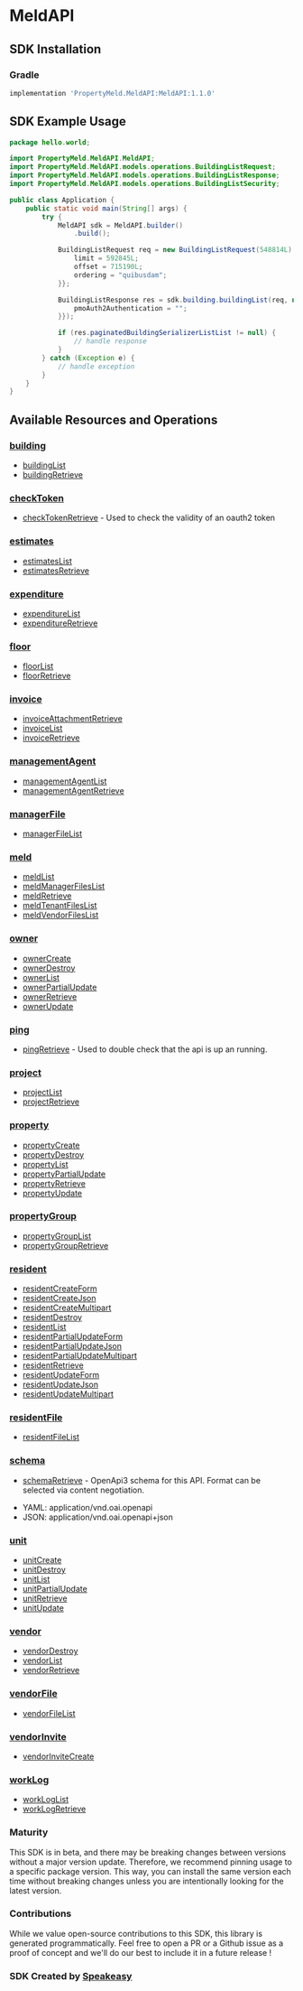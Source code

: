 # MeldAPI

<!-- Start SDK Installation -->
## SDK Installation

### Gradle

```groovy
implementation 'PropertyMeld.MeldAPI:MeldAPI:1.1.0'
```
<!-- End SDK Installation -->

## SDK Example Usage
<!-- Start SDK Example Usage -->
```java
package hello.world;

import PropertyMeld.MeldAPI.MeldAPI;
import PropertyMeld.MeldAPI.models.operations.BuildingListRequest;
import PropertyMeld.MeldAPI.models.operations.BuildingListResponse;
import PropertyMeld.MeldAPI.models.operations.BuildingListSecurity;

public class Application {
    public static void main(String[] args) {
        try {
            MeldAPI sdk = MeldAPI.builder()
                .build();

            BuildingListRequest req = new BuildingListRequest(548814L) {{
                limit = 592845L;
                offset = 715190L;
                ordering = "quibusdam";
            }};            

            BuildingListResponse res = sdk.building.buildingList(req, new BuildingListSecurity("unde") {{
                pmoAuth2Authentication = "";
            }});

            if (res.paginatedBuildingSerializerListList != null) {
                // handle response
            }
        } catch (Exception e) {
            // handle exception
        }
    }
}
```
<!-- End SDK Example Usage -->

<!-- Start SDK Available Operations -->
## Available Resources and Operations


### [building](docs/sdks/building/README.md)

* [buildingList](docs/sdks/building/README.md#buildinglist)
* [buildingRetrieve](docs/sdks/building/README.md#buildingretrieve)

### [checkToken](docs/sdks/checktoken/README.md)

* [checkTokenRetrieve](docs/sdks/checktoken/README.md#checktokenretrieve) - Used to check the validity of an oauth2 token

### [estimates](docs/sdks/estimates/README.md)

* [estimatesList](docs/sdks/estimates/README.md#estimateslist)
* [estimatesRetrieve](docs/sdks/estimates/README.md#estimatesretrieve)

### [expenditure](docs/sdks/expenditure/README.md)

* [expenditureList](docs/sdks/expenditure/README.md#expenditurelist)
* [expenditureRetrieve](docs/sdks/expenditure/README.md#expenditureretrieve)

### [floor](docs/sdks/floor/README.md)

* [floorList](docs/sdks/floor/README.md#floorlist)
* [floorRetrieve](docs/sdks/floor/README.md#floorretrieve)

### [invoice](docs/sdks/invoice/README.md)

* [invoiceAttachmentRetrieve](docs/sdks/invoice/README.md#invoiceattachmentretrieve)
* [invoiceList](docs/sdks/invoice/README.md#invoicelist)
* [invoiceRetrieve](docs/sdks/invoice/README.md#invoiceretrieve)

### [managementAgent](docs/sdks/managementagent/README.md)

* [managementAgentList](docs/sdks/managementagent/README.md#managementagentlist)
* [managementAgentRetrieve](docs/sdks/managementagent/README.md#managementagentretrieve)

### [managerFile](docs/sdks/managerfile/README.md)

* [managerFileList](docs/sdks/managerfile/README.md#managerfilelist)

### [meld](docs/sdks/meld/README.md)

* [meldList](docs/sdks/meld/README.md#meldlist)
* [meldManagerFilesList](docs/sdks/meld/README.md#meldmanagerfileslist)
* [meldRetrieve](docs/sdks/meld/README.md#meldretrieve)
* [meldTenantFilesList](docs/sdks/meld/README.md#meldtenantfileslist)
* [meldVendorFilesList](docs/sdks/meld/README.md#meldvendorfileslist)

### [owner](docs/sdks/owner/README.md)

* [ownerCreate](docs/sdks/owner/README.md#ownercreate)
* [ownerDestroy](docs/sdks/owner/README.md#ownerdestroy)
* [ownerList](docs/sdks/owner/README.md#ownerlist)
* [ownerPartialUpdate](docs/sdks/owner/README.md#ownerpartialupdate)
* [ownerRetrieve](docs/sdks/owner/README.md#ownerretrieve)
* [ownerUpdate](docs/sdks/owner/README.md#ownerupdate)

### [ping](docs/sdks/ping/README.md)

* [pingRetrieve](docs/sdks/ping/README.md#pingretrieve) - Used to double check that the api is up an running.

### [project](docs/sdks/project/README.md)

* [projectList](docs/sdks/project/README.md#projectlist)
* [projectRetrieve](docs/sdks/project/README.md#projectretrieve)

### [property](docs/sdks/property/README.md)

* [propertyCreate](docs/sdks/property/README.md#propertycreate)
* [propertyDestroy](docs/sdks/property/README.md#propertydestroy)
* [propertyList](docs/sdks/property/README.md#propertylist)
* [propertyPartialUpdate](docs/sdks/property/README.md#propertypartialupdate)
* [propertyRetrieve](docs/sdks/property/README.md#propertyretrieve)
* [propertyUpdate](docs/sdks/property/README.md#propertyupdate)

### [propertyGroup](docs/sdks/propertygroup/README.md)

* [propertyGroupList](docs/sdks/propertygroup/README.md#propertygrouplist)
* [propertyGroupRetrieve](docs/sdks/propertygroup/README.md#propertygroupretrieve)

### [resident](docs/sdks/resident/README.md)

* [residentCreateForm](docs/sdks/resident/README.md#residentcreateform)
* [residentCreateJson](docs/sdks/resident/README.md#residentcreatejson)
* [residentCreateMultipart](docs/sdks/resident/README.md#residentcreatemultipart)
* [residentDestroy](docs/sdks/resident/README.md#residentdestroy)
* [residentList](docs/sdks/resident/README.md#residentlist)
* [residentPartialUpdateForm](docs/sdks/resident/README.md#residentpartialupdateform)
* [residentPartialUpdateJson](docs/sdks/resident/README.md#residentpartialupdatejson)
* [residentPartialUpdateMultipart](docs/sdks/resident/README.md#residentpartialupdatemultipart)
* [residentRetrieve](docs/sdks/resident/README.md#residentretrieve)
* [residentUpdateForm](docs/sdks/resident/README.md#residentupdateform)
* [residentUpdateJson](docs/sdks/resident/README.md#residentupdatejson)
* [residentUpdateMultipart](docs/sdks/resident/README.md#residentupdatemultipart)

### [residentFile](docs/sdks/residentfile/README.md)

* [residentFileList](docs/sdks/residentfile/README.md#residentfilelist)

### [schema](docs/sdks/schema/README.md)

* [schemaRetrieve](docs/sdks/schema/README.md#schemaretrieve) - OpenApi3 schema for this API. Format can be selected via content negotiation.

- YAML: application/vnd.oai.openapi
- JSON: application/vnd.oai.openapi+json

### [unit](docs/sdks/unit/README.md)

* [unitCreate](docs/sdks/unit/README.md#unitcreate)
* [unitDestroy](docs/sdks/unit/README.md#unitdestroy)
* [unitList](docs/sdks/unit/README.md#unitlist)
* [unitPartialUpdate](docs/sdks/unit/README.md#unitpartialupdate)
* [unitRetrieve](docs/sdks/unit/README.md#unitretrieve)
* [unitUpdate](docs/sdks/unit/README.md#unitupdate)

### [vendor](docs/sdks/vendor/README.md)

* [vendorDestroy](docs/sdks/vendor/README.md#vendordestroy)
* [vendorList](docs/sdks/vendor/README.md#vendorlist)
* [vendorRetrieve](docs/sdks/vendor/README.md#vendorretrieve)

### [vendorFile](docs/sdks/vendorfile/README.md)

* [vendorFileList](docs/sdks/vendorfile/README.md#vendorfilelist)

### [vendorInvite](docs/sdks/vendorinvite/README.md)

* [vendorInviteCreate](docs/sdks/vendorinvite/README.md#vendorinvitecreate)

### [workLog](docs/sdks/worklog/README.md)

* [workLogList](docs/sdks/worklog/README.md#workloglist)
* [workLogRetrieve](docs/sdks/worklog/README.md#worklogretrieve)
<!-- End SDK Available Operations -->

### Maturity

This SDK is in beta, and there may be breaking changes between versions without a major version update. Therefore, we recommend pinning usage
to a specific package version. This way, you can install the same version each time without breaking changes unless you are intentionally
looking for the latest version.

### Contributions

While we value open-source contributions to this SDK, this library is generated programmatically.
Feel free to open a PR or a Github issue as a proof of concept and we'll do our best to include it in a future release !

### SDK Created by [Speakeasy](https://docs.speakeasyapi.dev/docs/using-speakeasy/client-sdks)

